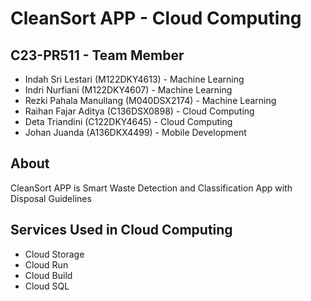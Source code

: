 # CleanSort APP - Cloud Computing

## C23-PR511 - Team Member
* Indah Sri Lestari (M122DKY4613) - Machine Learning
* Indri Nurfiani (M122DKY4607) - Machine Learning
* Rezki Pahala Manullang  (M040DSX2174) - Machine Learning
* Raihan Fajar Aditya (C136DSX0898) - Cloud Computing
* Deta Triandini (C122DKY4645) - Cloud Computing
* Johan Juanda (A136DKX4499) - Mobile Development

## About
CleanSort APP is Smart Waste Detection and Classification App with Disposal Guidelines

## Services Used in Cloud Computing
* Cloud Storage
* Cloud Run
* Cloud Build
* Cloud SQL
